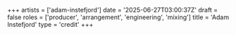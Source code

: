 +++
artists = ['adam-instefjord']
date = '2025-06-27T03:00:37Z'
draft = false
roles = ['producer', 'arrangement', 'engineering', 'mixing']
title = 'Adam Instefjord'
type = 'credit'
+++

